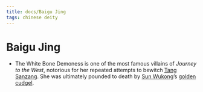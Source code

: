 ```yaml
---
title: docs/Baigu Jing
tags: chinese deity
---
```


# Baigu Jing 
- The White Bone Demoness is one of the most famous villains of _Journey to the West_, notorious for her repeated attempts to bewitch [Tang Sanzang](Tang%20Sanzang.md). She was ultimately pounded to death by [Sun Wukong](Sun%20Wukong.md)’s [golden cudgel](https://owlcation.com/humanities/chinese-legendary-artifacts).